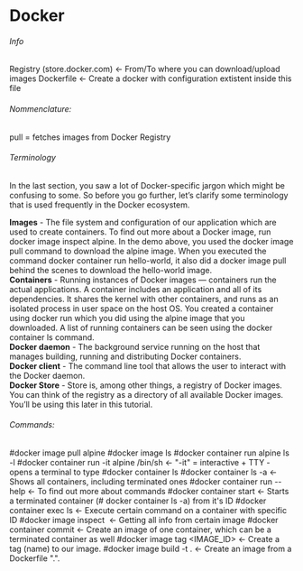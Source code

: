 # Docker



###### Info
Registry (store.docker.com)                            <- From/To where you can download/upload images
Dockerfile                                             <- Create a docker with configuration extistent inside this file



###### Nommenclature:
pull = fetches images from Docker Registry

###### Terminology
In the last section, you saw a lot of Docker-specific jargon which might be confusing to some. So before you go further, let’s clarify some terminology that is used frequently in the Docker ecosystem.

**Images** - The file system and configuration of our application which are used to create containers. To find out more about a Docker image, run docker image inspect alpine. In the demo above, you used the docker image pull command to download the alpine image. When you executed the command docker container run hello-world, it also did a docker image pull behind the scenes to download the hello-world image.                                     
**Containers** - Running instances of Docker images — containers run the actual applications. A container includes an application and all of its dependencies. It shares the kernel with other containers, and runs as an isolated process in user space on the host OS. You created a container using docker run which you did using the alpine image that you downloaded. A list of running containers can be seen using the docker container ls command.                        
**Docker daemon** - The background service running on the host that manages building, running and distributing Docker containers.         
**Docker client** - The command line tool that allows the user to interact with the Docker daemon.               
**Docker Store** - Store is, among other things, a registry of Docker images. You can think of the registry as a directory of all available Docker images. You’ll be using this later in this tutorial.           




###### Commands:

#docker image pull alpine
#docker image ls
#docker container run alpine ls -l
#docker container run -it alpine /bin/sh              <- "-it" = interactive + TTY - opens a terminal to type
#docker container ls
#docker container ls -a                               <- Shows all containers, including terminated ones
#docker container run --help                          <- To find out more about commands
#docker container start <container ID> <NAME>         <- Starts a terminated container (# docker container ls -a) from it's ID
#docker container exec <container ID> ls              <- Execute certain command on a container with specific ID
#docker image inspect <IMAGE NAME>                    <- Getting all info from certain image
#docker container commit <container ID>               <- Create an image of one container, which can be a terminated container as well
#docker image tag <IMAGE_ID> <NAME>                   <- Create a tag (name) to our image.
#docker image build -t <TAG> .                        <- Create an image from a Dockerfile ".".
#
